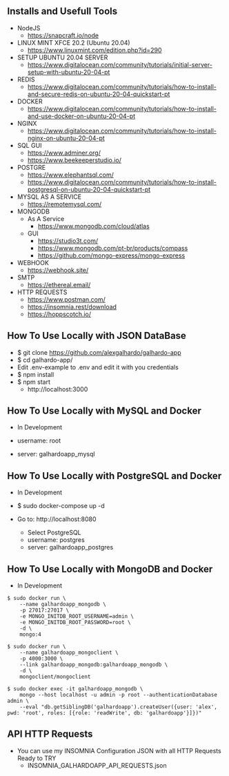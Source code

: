 ## Installs and Usefull Tools
- NodeJS
   - https://snapcraft.io/node
- LINUX MINT XFCE 20.2 (Ubuntu 20.04)
   - https://www.linuxmint.com/edition.php?id=290
- SETUP UBUNTU 20.04 SERVER
   - https://www.digitalocean.com/community/tutorials/initial-server-setup-with-ubuntu-20-04-pt
- REDIS
   - https://www.digitalocean.com/community/tutorials/how-to-install-and-secure-redis-on-ubuntu-20-04-quickstart-pt
- DOCKER
   - https://www.digitalocean.com/community/tutorials/how-to-install-and-use-docker-on-ubuntu-20-04-pt
- NGINX
   - https://www.digitalocean.com/community/tutorials/how-to-install-nginx-on-ubuntu-20-04-pt
- SQL GUI
   - https://www.adminer.org/
   - https://www.beekeeperstudio.io/
- POSTGRE 
   - https://www.elephantsql.com/
   - https://www.digitalocean.com/community/tutorials/how-to-install-postgresql-on-ubuntu-20-04-quickstart-pt
- MYSQL AS A SERVICE
   - https://remotemysql.com/
- MONGODB 
   - As A Service
      - https://www.mongodb.com/cloud/atlas
   - GUI
      - https://studio3t.com/
      - https://www.mongodb.com/pt-br/products/compass
      - https://github.com/mongo-express/mongo-express
- WEBHOOK
   - https://webhook.site/
- SMTP
   - https://ethereal.email/
- HTTP REQUESTS
   - https://www.postman.com/
   - https://insomnia.rest/download
   - https://hoppscotch.io/


## How To Use Locally with JSON DataBase
- $ git clone https://github.com/alexgalhardo/galhardo-app
- $ cd galhardo-app/
- Edit .env-example to .env and edit it with you credentials
- $ npm install
- $ npm start
   - http://localhost:3000

## How To Use Locally with MySQL and Docker
- In Development

- username: root
- server: galhardoapp_mysql

## How To Use Locally with PostgreSQL and Docker
- In Development

- $ sudo docker-compose up -d
- Go to: http://localhost:8080
   - Select PostgreSQL
   - username: postgres 
   - server: galhardoapp_postgres

## How To Use Locally with MongoDB and Docker
- In Development
```
$ sudo docker run \
    --name galhardoapp_mongodb \
    -p 27017:27017 \
    -e MONGO_INITDB_ROOT_USERNAME=admin \
    -e MONGO_INITDB_ROOT_PASSWORD=root \
    -d \
    mongo:4

$ sudo docker run \
    --name galhardoapp_mongoclient \
    -p 4000:3000 \
    --link galhardoapp_mongodb:galhardoapp_mongodb \
    -d \
    mongoclient/mongoclient

$ sudo docker exec -it galhardoapp_mongodb \
    mongo --host localhost -u admin -p root --authenticationDatabase admin \
    --eval "db.getSiblingDB('galhardoapp').createUser({user: 'alex', pwd: 'root', roles: [{role: 'readWrite', db: 'galhardoapp'}]})"
```

## API HTTP Requests
- You can use my INSOMNIA Configuration JSON with all HTTP Requests Ready to TRY
   - INSOMNIA_GALHARDOAPP_API_REQUESTS.json